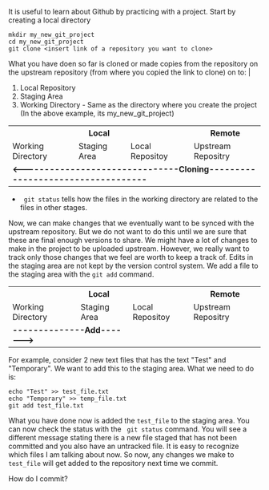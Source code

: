 It is useful to learn about Github by practicing with a project. Start by creating a local directory
```
mkdir my_new_git_project
cd my_new_git_project
git clone <insert link of a repository you want to clone>
```
What you have doen so far is cloned or made copies from the repository on the upstream repository (from where you copied the link to clone)
on to:  |
  1. Local Repository  
  2. Staging Area  
  3. Working Directory - Same as the directory where you create the project (In the above example, its my_new_git_project)  

<table class="tg">
  <tr>
    <th class="tg-7btt" colspan="3">Local</th>
    <th class="tg-c3ow"><span style="font-weight:bold">Remote</span></th>
  </tr>
  <tr>
    <td class="tg-0pky">Working Directory</td>
    <td class="tg-0pky">Staging Area</td>
    <td class="tg-0pky">Local Repositoy</td>
    <td class="tg-0pky">Upstream Repositry</td>
  </tr>
  <tr>
    <td class="tg-0lax" colspan="4">    <span style="font-weight:bold">&lt;-------------------------------Cloning-----------------------------------</span></td>
  </tr>
</table>

+  ``` git status``` tells how the files in the working directory are related to the files in other stages.  
 
Now, we can make changes that we eventually want to be synced with the upstream repository. But we do not want to do this 
until we are sure that these are final enough versions to share. We might have a lot of changes to make in the project to be uploaded
upstream. However, we really want to track only those changes that we feel are worth to keep a track of. Edits in the staging area 
are not kept by the version control system. We add a file to the staging area with the ```git add``` command.  






<table>
  <tr>
    <th colspan="3">Local</th>
    <th><span style="font-weight:bold">Remote</span></th>
  </tr>
  <tr>
    <td>Working Directory</td>
    <td>Staging Area</td>
    <td>Local Repositoy</td>
    <td>Upstream Repositry</td>
  </tr>
  <tr>
    <td colspan="2"><span style="font-weight:bold">--------------Add-------&gt;</span><br></td>
    <td></td>
    <td></td>
  </tr>
</table>
  
For example, consider 2 new text files that has the text "Test" and "Temporary". We want to add this to the staging area. What we need to do is:  
```
echo "Test" >> test_file.txt
echo "Temporary" >> temp_file.txt
git add test_file.txt
```
What you have done now is added the ```test_file``` to the staging area. You can now check the status with the ``` git status``` command.
You will see a different message stating there is a new file staged that has not been committed and you also have an untracked file. 
It is easy to recognize which files I am talking about now. So now, any changes we make to ```test_file``` will get added to 
the repository next time we commit.  
  
How do I commit?




